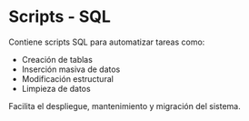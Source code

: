# Scripts - SQL

Contiene scripts SQL para automatizar tareas como:

- Creación de tablas
- Inserción masiva de datos
- Modificación estructural
- Limpieza de datos

Facilita el despliegue, mantenimiento y migración del sistema.
